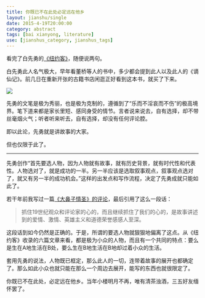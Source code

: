 ```yaml
---
title: 你既已不在此处必定远在他乡
layout: jianshu/single
date: 2015-4-19T20:00:00
category: abstract
tags: [bai xianyong, literature]
use: [jianshus_category, jianshus_tags]
---
```


看完了白先勇的[《纽约客》](https://rsywx.net/books/01808.html)，随便说两句。

白先勇此人名气极大，早年看董桥等人的书中，多少都会提到此人以及此人的《谪仙记》。前几日在重新开张的古籍书店闲逛正好看到这本书，就买了下来。

![](https://rsywx.net/books/cover/01808_%E7%BA%BD%E7%BA%A6%E5%AE%A2_%E7%99%BD%E5%85%88%E5%8B%87_300.png)

先勇的文笔是极为秀丽，也是极为克制的，遵循到了“乐而不淫哀而不伤”的极高境界。笔下道来都是家长里短、感同身受的情节。言者说来说去，自有选择，却不带丝毫烟火气；听者听来听去，自有选择，却没有任何评论腔。

即以此论，先勇就是讲故事的大家。

但也仅限于此了。

****

先勇创作“首先要选人物，因为人物就有故事，就有历史背景，就有时代性和代表性。人物选对了，就是成功的一半。另一半应该是选取叙事观点，叙事观点选对了，就又有另一半的成功机会。”这样的出发点和写作流程，决定了先勇成就只能如此了。

若干年前我写过一篇[《大鼻子情圣》的评论](https://www.rsywx.net/wordpress/2012/03/11/cyrano/)，最后引用了这么一段话：

>抓住19世纪观众和评论家的心的，而且继续抓住了我们的心的，是故事讲述到的爱情、激情、英雄主义和道德荣誉感感人至深。

这段话到如今仍然是正确的。于是，所谓的要选人物就狠狠地偏离了这点。从《纽约客》收录的六篇文章来看，都是极为小众的人物，而且有一个共同的特点：要么是生在A地生活在B处，要么生在B地生活在B地却过着小众的生活。

套用先勇的说法，人物既已框定，那么此人的一切，连带着故事的展开也都确定了。那么如此小众也就只能在那么一个周边去展开，能写的东西也就很限定了。

你既已不在此处，必定远在他乡。当年小楼明月不再，唯有清茶浊酒，三五好友缅怀罢了。